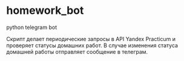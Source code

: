 # homework_bot
python telegram bot

Скрипт делает периодические запросы в API Yandex Practicum и проверяет статусы домашних работ.
В случае изменения статуса домашней работы отправляет сообщение в телеграм.